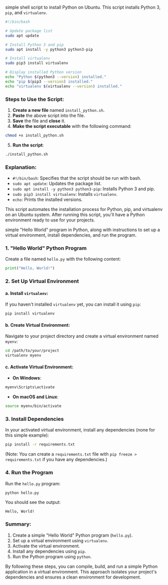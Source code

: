 

simple shell script to install Python on Ubuntu. This script installs Python 3, `pip`, and `virtualenv`.

```bash
#!/bin/bash

# Update package list
sudo apt update

# Install Python 3 and pip
sudo apt install -y python3 python3-pip

# Install virtualenv
sudo pip3 install virtualenv

# Display installed Python version
echo "Python $(python3 --version) installed."
echo "pip $(pip3 --version) installed."
echo "virtualenv $(virtualenv --version) installed."
```

### Steps to Use the Script:

1. **Create a new file** named `install_python.sh`.
2. **Paste** the above script into the file.
3. **Save** the file and **close** it.
4. **Make the script executable** with the following command:

```bash
chmod +x install_python.sh
```

5. **Run the script**:

```bash
./install_python.sh
```

### Explanation:

- `#!/bin/bash`: Specifies that the script should be run with bash.
- `sudo apt update`: Updates the package list.
- `sudo apt install -y python3 python3-pip`: Installs Python 3 and pip.
- `sudo pip3 install virtualenv`: Installs `virtualenv`.
- `echo`: Prints the installed versions.

This script automates the installation process for Python, pip, and virtualenv on an Ubuntu system. After running this script, you'll have a Python environment ready to use for your projects.










simple "Hello World" program in Python, along with instructions to set up a virtual environment, install dependencies, and run the program.

### 1. "Hello World" Python Program

Create a file named `hello.py` with the following content:

```python
print("Hello, World!")
```

### 2. Set Up Virtual Environment

#### a. Install `virtualenv`:

If you haven't installed `virtualenv` yet, you can install it using `pip`:

```bash
pip install virtualenv
```

#### b. Create Virtual Environment:

Navigate to your project directory and create a virtual environment named `myenv`:

```bash
cd /path/to/your/project
virtualenv myenv
```

#### c. Activate Virtual Environment:

- **On Windows**:

```bash
myenv\Scripts\activate
```

- **On macOS and Linux**:

```bash
source myenv/bin/activate
```

### 3. Install Dependencies

In your activated virtual environment, install any dependencies (none for this simple example):

```bash
pip install -r requirements.txt
```

(Note: You can create a `requirements.txt` file with `pip freeze > requirements.txt` if you have any dependencies.)

### 4. Run the Program

Run the `hello.py` program:

```bash
python hello.py
```

You should see the output:

```
Hello, World!
```

### Summary:

1. Create a simple "Hello World" Python program (`hello.py`).
2. Set up a virtual environment using `virtualenv`.
3. Activate the virtual environment.
4. Install any dependencies using `pip`.
5. Run the Python program using `python`.

By following these steps, you can compile, build, and run a simple Python application in a virtual environment. This approach isolates your project's dependencies and ensures a clean environment for development.